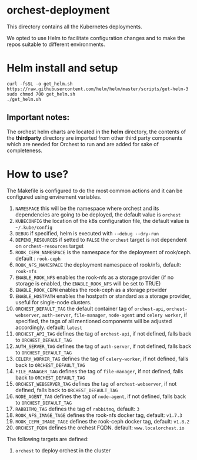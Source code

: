 # orchest-deployment

This directory contains all the Kubernetes deployments.

We opted to use Helm to facilitate configuration changes and to make the repos suitable to different
environments.

# Helm install and setup

    curl -fsSL -o get_helm.sh https://raw.githubusercontent.com/helm/helm/master/scripts/get-helm-3
    sudo chmod 700 get_helm.sh
    ./get_helm.sh


## Important notes:

The orchest helm charts are located in the <strong>helm</strong> directory, the contents of the
<strong>thirdparty</strong> directory are imported from other third party components which are
needed for Orchest to run and are added for sake of completeness.

# How to use?

The Makefile is configured to do the most common actions and it can be configured using envirement variables.

1. `NAMESPACE` this will be the namespace where orchest and its dependencies are going to be
   deployed, the default value is `orchest`
2. `KUBECONFIG` the location of the k8s configuration file, the default value is `~/.kube/config`
3. `DEBUG` if specified, helm is executed with `--debug --dry-run`
4. `DEPEND_RESOURCES` if setted to `FALSE` the `orchest` target is not dependent on
   `orchest-resources` target
5. `ROOK_CEPH_NAMESPACE` is the namespace for the deployment of rook/ceph. default : `rook-ceph`
6. `ROOK_NFS_NAMESPACE` the deployment namespace of rook/nfs, default: `rook-nfs`
7. `ENABLE_ROOK_NFS` enables the rook-nfs as a storage provider (if no storage is enabled, the
   `ENABLE_ROOK_NFS` will be set to TRUE)
8. `ENABLE_ROOK_CEPH` enables the rook-ceph as a storage provider
9. `ENABLE_HOSTPATH` enables the hostpath or standard as a storage provider, useful for single-node
   clusters.
10. `ORCHEST_DEFAULT_TAG` the default container tag of `orchest-api`, `orchest-webserver`,
    `auth-server`, `file-manager`, `node-agent` and `celery worker`, if specified, the tags of all
    mentioned components will be adjusted accordingly. default: `latest`
11. `ORCHEST_API_TAG` defines the tag of `orchest-api`, if not defined, falls back to
    `ORCHEST_DEFAULT_TAG`
12. `AUTH_SERVER_TAG` defines the tag of `auth-server`, if not defined, falls back to
    `ORCHEST_DEFAULT_TAG`
13. `CELERY_WORKER_TAG` defines the tag of `celery-worker`, if not defined, falls back to
    `ORCHEST_DEFAULT_TAG`
14. `FILE_MANAGER_TAG` defines the tag of `file-manager`, if not defined, falls back to
    `ORCHEST_DEFAULT_TAG`
15. `ORCHEST_WEBSERVER_TAG` defines the tag of `orchest-webserver`, if not defined, falls back to
    `ORCHEST_DEFAULT_TAG`
16. `NODE_AGENT_TAG` defines the tag of `node-agent`, if not defined, falls back to
    `ORCHEST_DEFAULT_TAG`
17. `RABBITMQ_TAG` defines the tag of `rabbitmq`, default: `3`
18. `ROOK_NFS_IMAGE_TAGE` defines the rook-nfs docker tag, default: `v1.7.3`
19. `ROOK_CEPH_IMAGE_TAGE` defines the rook-ceph docker tag, default: `v1.8.2`
20. `ORCHEST_FQDN` defines the orchest FQDN. default: `www.localorchest.io`

The following targets are defined:

1. `orchest` to deploy orchest in the cluster
